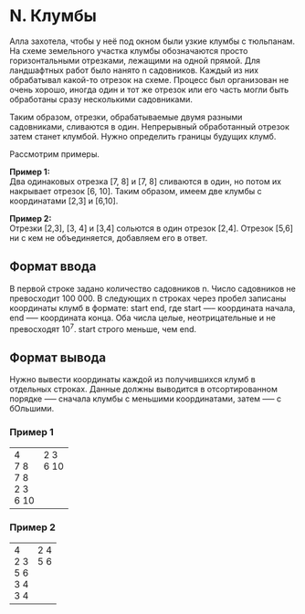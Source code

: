 # N. Клумбы

Алла захотела, чтобы у неё под окном были узкие клумбы с тюльпанам. На схеме земельного участка клумбы обозначаются просто горизонтальными отрезками, лежащими на одной прямой. Для ландшафтных работ было нанято n садовников. Каждый из них обрабатывал какой-то отрезок на схеме. Процесс был организован не очень хорошо, иногда один и тот же отрезок или его часть могли быть обработаны сразу несколькими садовниками.

Таким образом, отрезки, обрабатываемые двумя разными садовниками, сливаются в один. Непрерывный обработанный отрезок затем станет клумбой. Нужно определить границы будущих клумб.

Рассмотрим примеры.

**Пример 1:**<br>
Два одинаковых отрезка [7, 8] и [7, 8] сливаются в один, но потом их накрывает отрезок [6, 10]. Таким образом, имеем две клумбы с координатами [2,3] и [6,10].

**Пример 2:**<br>
Отрезки [2,3], [3, 4] и [3,4] сольются в один отрезок [2,4]. Отрезок [5,6] ни с кем не объединяется, добавляем его в ответ.

## Формат ввода

В первой строке задано количество садовников n. Число садовников не превосходит 100 000.
В следующих n строках через пробел записаны координаты клумб в формате: start end, где start —– координата начала, end —– координата конца. Оба числа целые, неотрицательные и не превосходят 10<sup>7</sup>. start строго меньше, чем end.

## Формат вывода

Нужно вывести координаты каждой из получившихся клумб в отдельных строках. Данные должны выводится в отсортированном порядке —– сначала клумбы с меньшими координатами, затем —– с бОльшими.

### Пример 1

<table><tr>
<td>
4<br>
7 8<br>
7 8<br>
2 3<br>
6 10
</td>
<td>
2 3<br>
6 10<br>
<br>
<br>
<br>
</td>
</tr></table>

### Пример 2

<table><tr>
<td>
4<br>
2 3<br>
5 6<br>
3 4<br>
3 4
</td>
<td>
2 4<br>
5 6<br>
<br>
<br>
<br>
</td>
</tr></table>
